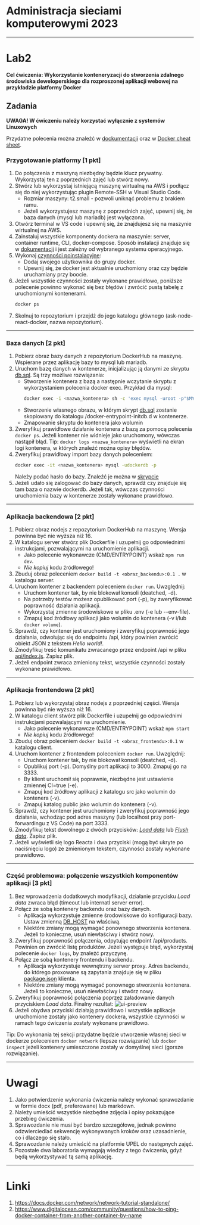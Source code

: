 # Administracja sieciami komputerowymi 2023

---

# Lab2
**Cel ćwiczenia: Wykorzystanie konteneryzacji do stworzenia zdalnego środowiska deweloperskiego dla rozproszonej aplikacji webowej na przykładzie platformy Docker**

## Zadania
**UWAGA! W ćwiczeniu należy korzystać wyłącznie z systemów Linuxowych**

Przydatne polecenia można znaleźć w [dockumentacji](https://docs.docker.com/engine/reference/commandline/cli/) oraz w [Docker cheat sheet](https://docs.docker.com/get-started/docker_cheatsheet.pdf).

### Przygotowanie platformy [1 pkt]
1. Do połączenia z maszyną niezbędny będzie klucz prywatny. Wykorzystaj ten z poprzednich zajęć lub stwórz nowy.
2. Stwórz lub wykorzystaj istniejącą maszynę wirtualną na AWS i podłącz się do niej wykorzystując plugin Remote-SSH w Visual Studio Code.
    - Rozmiar maszyny: t2.small - pozwoli uniknąć problemu z brakiem ramu.
    - Jeżeli wykorzystujesz maszynę z poprzednich zajęć, upewnij się, że baza danych (mysql lub mariadb) jest wyłączona.
3. Otwórz terminal w VS code i upewnij się, że znajdujesz się na maszynie wirtualnej na AWS.
4. Zainstaluj wszystkie komponenty dockera na maszynie: server, container runtime, CLI, docker-compose. Sposób instalacji znajduje się w [dokumentacji](https://docs.docker.com/engine/install/) i jest zależny od wybranego systemu operacyjnego.
5. Wykonaj [czynności poinstalacyjne](https://docs.docker.com/engine/install/linux-postinstall/):
    - Dodaj swojego użytkownika do grupy docker.
    - Upewnij się, że docker jest aktualnie uruchomiony oraz czy będzie uruchamiany przy boocie.
6. Jeżeli wszystkie czynności zostały wykonane prawidłowo, poniższe polecenie powinno wykonać się bez błędów i zwrócić pustą tabelę z uruchomionymi kontenerami.
    ```bash
    docker ps
    ```
7. Skolnuj to repozytorium i przejdź do jego katalogu głównego (ask-node-react-docker, nazwa repozytorium).

---

### Baza danych [2 pkt]
1. Pobierz obraz bazy danych z repozytorium DockerHub na maszynę. Wspierane przez aplikację bazy to mysql lub mariadb.
2. Uruchom bazę danych w kontenerze, inicjalizując ją danymi ze skryptu [db.sql](/db/db.sql). Są trzy możliwe rozwiązania:
    - Stworzenie kontenera z bazą a następnie wczytanie skryptu z wykorzystaniem polecenia docker exec. Przykład dla mysql:
        ```bash
        docker exec -i <nazwa_kontenera> sh -c 'exec mysql -uroot -p"$MYSQL_ROOT_PASSWORD"' < /path/to/db.sql
        ```
    - Stworzenie własnego obrazu, w którym skrypt [db.sql](/db/db.sql) zostanie skopiowany do katalogu /docker-entrypoint-initdb.d w kontenerze.
    - Zmapowanie skryptu do kontenera jako wolumin
3. Zweryfikuj prawidłowe działanie kontenera z bazą za pomocą polecenia `docker ps`. Jeżeli kontener nie widnieje jako uruchomony, wówczas nastąpił błąd. Tip: `docker logs <nazwa_kontenera>` wyświetli na ekran logi kontenera, w których znaleźć można opisy błędów.
4. Zweryfikuj prawidłowy import bazy danych poleceniem:
    ```bash
    docker exec -it <nazwa_kontenera> mysql -udockerdb -p
    ```
    Należy podać hasło do bazy. Znaleźć je można w [skrypcie](/db/db.sql#L19)
5. Jeżeli udało się zalogować do bazy danych, sprawdź czy znajduje się tam baza o nazwie dockerdb. Jeżeli tak, wówczas czynności uruchomienia bazy w kontenerze zostały wykonane prawidłowo.

---

### Aplikacja backendowa [2 pkt]
1. Pobierz obraz nodejs z repozytorium DockerHub na maszynę. Wersja powinna być nie wyższa niż 16.
2. W katalogu server stwórz plik Dockerfile i uzupełnij go odpowiednimi instrukcjami, pozwalającymi na uruchomienie aplikacji.
    - Jako polecenie wykonawcze (CMD/ENTRYPOINT) wskaż `npm run dev`.
    - _Nie kopiuj_ kodu źródłowego!
3. Zbuduj obraz poleceniem `docker build -t <obraz_backendu>:0.1 .` w katalogu server.
4. Uruchom kontener z backendem poleceniem `docker run`. Uwzględnij:
    - Uruchom kontener tak, by nie blokował konsoli (deatched, -d).
    - Na potrzeby testów możesz opublikować port (-p), by zweryfikować poprawność działania aplikacji.
    - Wykorzystaj zmienne środowiskowe w pliku .env (-e lub --env-file).
    - Zmapuj kod źródłowy aplikacji jako wolumin do kontenera (-v i/lub `docker volume`).
5. Sprawdź, czy kontener jest uruchomiony i zweryfikuj poprawność jego działania, odwołując się do endpointu /api, który powinien zwrócić obiekt JSON z tekstem _Hello world!_.
6. Zmodyfikuj treść komunikatu zwracanego przez endpoint /api w pliku [api/index.js](/server/src/api/index.js#L8). Zapisz plik.
7. Jeżeli endpoint zwraca zmieniony tekst, wszystkie czynności zostały wykonane prawidłowo.

---

### Aplikacja frontendowa [2 pkt]
1. Pobierz lub wykorzystaj obraz nodejs z poprzedniej części. Wersja powinna być nie wyższa niż 16.
2. W katalogu client stwórz plik Dockerfile i uzupełnij go odpowiednimi instrukcjami pozwalającymi na uruchomienie.
    - Jako polecenie wykonawcze (CMD/ENTRYPOINT) wskaż `npm start`
    - _Nie kopiuj_ kodu źródłowego!
3. Zbuduj obraz poleceniem `docker build -t <obraz_frontendu>:0.1` w katalogu client.
4. Uruchom kontener z frontendem poleceniem `docker run`. Uwzględnij:
    - Uruchom kontener tak, by nie blokował konsoli (deatched, -d).
    - Opublikuj port (-p). Domyślny port aplikacji to 3000. Zmapuj go na 3333.
    - By klient uruchomił się poprawnie, niezbędne jest ustawienie zmiennej CI=true (-e).
    - Zmapuj kod źródłowy aplikacji z katalogu src jako wolumin do kontenera (-v).
    - Zmapuj katalog public jako wolumin do kontenera (-v).
5. Sprawdź, czy kontener jest uruchomiony i zweryfikuj poprawność jego działania, wchodząc pod adres maszyny (lub localhost przy port-forwardingu z VS Code) na port 3333.
6. Zmodyfikuj tekst dowolnego z dwóch przycisków: [_Load data_](/client/src/components/Layout/Layout.jsx#L64) lub [_Flush data_](/client/src/components/Layout/Layout.jsx#L65). Zapisz plik.
7. Jeżeli wyświetli się logo Reacta i dwa przyciski (mogą być ukryte po naciśnięciu logo) ze zmienionym tekstem, czynności zostały wykonane prawidłowo.

---

### Część problemowa: połączenie wszystkich komponentów aplikacji [3 pkt]
1. Bez wprowadzenia dodatkowych modyfikacji, działanie przycisku _Load data_ zwraca błąd (timeout lub internatl server error).
2. Połącz ze sobą kontenery backendu oraz bazy danych.
    - Aplikacja wykorzystuje zmienne środowiskowe do konfiguracji bazy. Ustaw zmienną [DB_HOST](/server/.env#L7) na właściwą.
    - Niektóre zmiany mogą wymagać ponownego stworzenia kontenera. Jeżeli to konieczne, usuń niewłaściwy i stwórz nowy.
3. Zweryfikuj poprawność połączenia, odpytując endpoint /api/products. Powinien on zwrócić listę produktów. Jeżeli występuje błąd, wykorzystaj polecenie `docker logs`, by znaleźć przyczynę.
4. Połącz ze sobą kontenery frontendu i backendu.
    - Aplikacja wykorzystuje wewnętrzny serwer proxy. Adres backendu, do którego proxowane są zapytania znajduje się w pliku [package.json](/client/package.json#L5) klienta.
    - Niektóre zmiany mogą wymagać ponownego stworzenia kontenera. Jeżeli to konieczne, usuń niewłaściwy i stwórz nowy.
5. Zweryfikuj poprawność połączenia poprzez załadowanie danych przyciskiem _Load data_. Finalny rezultat:
    ![ui-preview](res/ui-preview.jpg)
6. Jeżeli obydwa przyciski działają prawidłowo i wszystkie aplikacje uruchomione zostały jako kontenery dockera, wszystkie czynności w ramach tego ćwiczenia zostały wykonane prawidłowo.

Tip: Do wykonania tej sekcji przydatne będzie utworzenie własnej sieci w dockerze poleceniem `docker network` (lepsze rozwiązanie) lub `docker inspect` jeżeli kontenery umieszczone zostały w domyślnej sieci (gorsze rozwiązanie).

---

# Uwagi
1. Jako potwierdzenie wykonania ćwiczenia należy wykonać sprawozdanie w formie docx (pdf, preferowane) lub markdown.
2. Należy umieścić wszystkie niezbędne zdjęcia i opisy pokazujące przebieg ćwiczenia.
3. Sprawozdanie nie musi być bardzo szczegółowe, jednak powinno odzwierciedlać sekwencję wykonywanych kroków oraz uzasadnienie, co i dlaczego się stało.
4. Sprawozdanie należy umieścić na platformie UPEL do następnych zajęć.
5. Pozostałe dwa laboratoria wymagają wiedzy z tego ćwiczenia, gdyż będą wykorzystywać tą samą aplikację.

---

# Linki
1. https://docs.docker.com/network/network-tutorial-standalone/
2. https://www.digitalocean.com/community/questions/how-to-ping-docker-container-from-another-container-by-name